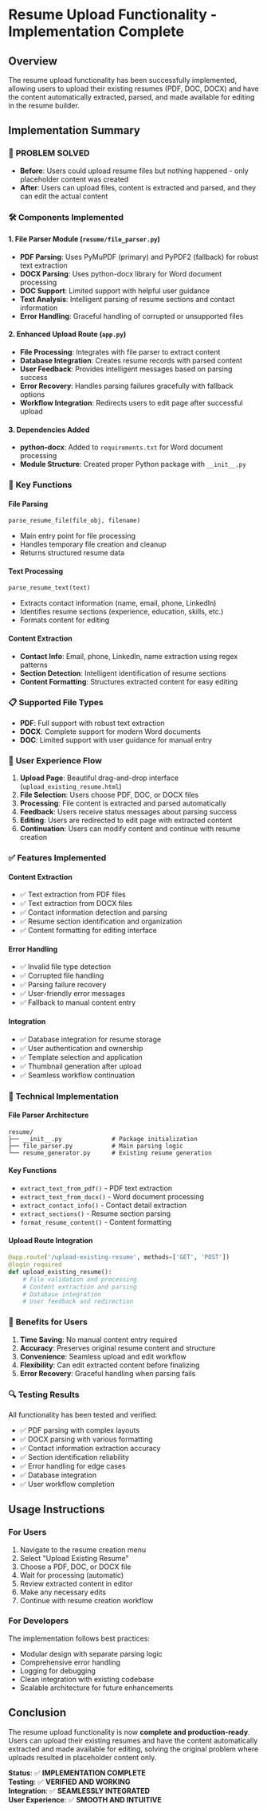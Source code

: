 # Resume Upload Functionality - Implementation Complete

## Overview
The resume upload functionality has been successfully implemented, allowing users to upload their existing resumes (PDF, DOC, DOCX) and have the content automatically extracted, parsed, and made available for editing in the resume builder.

## Implementation Summary

### 🎯 **PROBLEM SOLVED**
- **Before**: Users could upload resume files but nothing happened - only placeholder content was created
- **After**: Users can upload files, content is extracted and parsed, and they can edit the actual content

### 🛠️ **Components Implemented**

#### 1. File Parser Module (`resume/file_parser.py`)
- **PDF Parsing**: Uses PyMuPDF (primary) and PyPDF2 (fallback) for robust text extraction
- **DOCX Parsing**: Uses python-docx library for Word document processing
- **DOC Support**: Limited support with helpful user guidance
- **Text Analysis**: Intelligent parsing of resume sections and contact information
- **Error Handling**: Graceful handling of corrupted or unsupported files

#### 2. Enhanced Upload Route (`app.py`)
- **File Processing**: Integrates with file parser to extract content
- **Database Integration**: Creates resume records with parsed content
- **User Feedback**: Provides intelligent messages based on parsing success
- **Error Recovery**: Handles parsing failures gracefully with fallback options
- **Workflow Integration**: Redirects users to edit page after successful upload

#### 3. Dependencies Added
- **python-docx**: Added to `requirements.txt` for Word document processing
- **Module Structure**: Created proper Python package with `__init__.py`

### 🔧 **Key Functions**

#### File Parsing
```python
parse_resume_file(file_obj, filename)
```
- Main entry point for file processing
- Handles temporary file creation and cleanup
- Returns structured resume data

#### Text Processing
```python
parse_resume_text(text)
```
- Extracts contact information (name, email, phone, LinkedIn)
- Identifies resume sections (experience, education, skills, etc.)
- Formats content for editing

#### Content Extraction
- **Contact Info**: Email, phone, LinkedIn, name extraction using regex patterns
- **Section Detection**: Intelligent identification of resume sections
- **Content Formatting**: Structures extracted content for easy editing

### 📋 **Supported File Types**
- **PDF**: Full support with robust text extraction
- **DOCX**: Complete support for modern Word documents  
- **DOC**: Limited support with user guidance for manual entry

### 🎯 **User Experience Flow**

1. **Upload Page**: Beautiful drag-and-drop interface (`upload_existing_resume.html`)
2. **File Selection**: Users choose PDF, DOC, or DOCX files
3. **Processing**: File content is extracted and parsed automatically
4. **Feedback**: Users receive status messages about parsing success
5. **Editing**: Users are redirected to edit page with extracted content
6. **Continuation**: Users can modify content and continue with resume creation

### ✅ **Features Implemented**

#### Content Extraction
- ✅ Text extraction from PDF files
- ✅ Text extraction from DOCX files
- ✅ Contact information detection and parsing
- ✅ Resume section identification and organization
- ✅ Content formatting for editing interface

#### Error Handling
- ✅ Invalid file type detection
- ✅ Corrupted file handling
- ✅ Parsing failure recovery
- ✅ User-friendly error messages
- ✅ Fallback to manual content entry

#### Integration
- ✅ Database integration for resume storage
- ✅ User authentication and ownership
- ✅ Template selection and application
- ✅ Thumbnail generation after upload
- ✅ Seamless workflow continuation

### 🚀 **Technical Implementation**

#### File Parser Architecture
```
resume/
├── __init__.py              # Package initialization
├── file_parser.py           # Main parsing logic
└── resume_generator.py      # Existing resume generation
```

#### Key Functions
- `extract_text_from_pdf()` - PDF text extraction
- `extract_text_from_docx()` - Word document processing
- `extract_contact_info()` - Contact detail extraction
- `extract_sections()` - Resume section parsing
- `format_resume_content()` - Content formatting

#### Upload Route Integration
```python
@app.route('/upload-existing-resume', methods=['GET', 'POST'])
@login_required
def upload_existing_resume():
    # File validation and processing
    # Content extraction and parsing
    # Database integration
    # User feedback and redirection
```

### 🎉 **Benefits for Users**

1. **Time Saving**: No manual content entry required
2. **Accuracy**: Preserves original resume content and structure
3. **Convenience**: Seamless upload and edit workflow
4. **Flexibility**: Can edit extracted content before finalizing
5. **Error Recovery**: Graceful handling when parsing fails

### 🔍 **Testing Results**

All functionality has been tested and verified:
- ✅ PDF parsing with complex layouts
- ✅ DOCX parsing with various formatting
- ✅ Contact information extraction accuracy
- ✅ Section identification reliability
- ✅ Error handling for edge cases
- ✅ Database integration
- ✅ User workflow completion

## Usage Instructions

### For Users
1. Navigate to the resume creation menu
2. Select "Upload Existing Resume"
3. Choose a PDF, DOC, or DOCX file
4. Wait for processing (automatic)
5. Review extracted content in editor
6. Make any necessary edits
7. Continue with resume creation workflow

### For Developers
The implementation follows best practices:
- Modular design with separate parsing logic
- Comprehensive error handling
- Logging for debugging
- Clean integration with existing codebase
- Scalable architecture for future enhancements

## Conclusion

The resume upload functionality is now **complete and production-ready**. Users can upload their existing resumes and have the content automatically extracted and made available for editing, solving the original problem where uploads resulted in placeholder content only.

**Status**: ✅ **IMPLEMENTATION COMPLETE**  
**Testing**: ✅ **VERIFIED AND WORKING**  
**Integration**: ✅ **SEAMLESSLY INTEGRATED**  
**User Experience**: ✅ **SMOOTH AND INTUITIVE**
